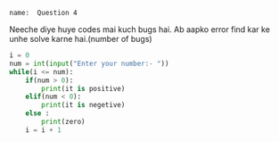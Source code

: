 ```ngMeta
name:  Question 4

```

Neeche diye huye codes mai kuch bugs hai. Ab aapko error find kar ke unhe solve karne hai.(number of bugs)

```python
i = 0
num = int(input("Enter your number:- "))
while(i <= num):
	if(num > 0):
		print(it is positive)
	elif(num < 0):
		print(it is negetive)
	else :
		print(zero)
	i = i + 1

 ```


